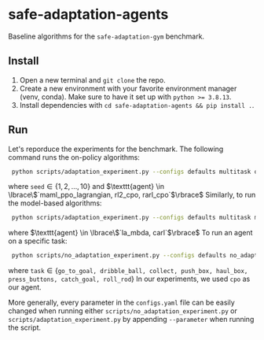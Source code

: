 # safe-adaptation-agents
Baseline algorithms for the `safe-adaptation-gym` benchmark.

## Install
1. Open a new terminal and `git clone` the repo.
2. Create a new environment with your favorite environment manager (venv, conda). Make sure to have it set up with `python >= 3.8.13`.
3. Install dependencies with `cd safe-adaptation-agents && pip install .`.

## Run
Let's reporduce the experiments for the benchmark.
The following command runs the on-policy algorithms:
```bash
 python scripts/adaptation_experiment.py --configs defaults multitask on_policy"  --agent <insert agent> --seed <insert seed>
```
where $\texttt{seed} \in \lbrace1,2, \dots, 10\rbrace$ and $\texttt{agent} \in \lbrace\$`maml_ppo_lagrangian, rl2_cpo, rarl_cpo`$\rbrace$
Similarly, to run the model-based algorithms:
```bash
 python scripts/adaptation_experiment.py --configs defaults multitask model_based"  --agent <insert agent> --seed <insert seed>
```
where $\texttt{agent} \in \lbrace\$`la_mbda, carl`$\rbrace$
To run an agent on a specific task:
```bash
 python scripts/no_adaptation_experiment.py --configs defaults no_adaptation" --agent <insert agent> --task <insert task>
```
where $\texttt{task} \in \lbrace$`go_to_goal, dribble_ball, collect, push_box, haul_box, press_buttons, catch_goal, roll_rod`$\rbrace$
In our experiments, we used `cpo` as our agent.

More generally, every parameter in the `configs.yaml` file can be easily changed when running either `scripts/no_adaptation_experiment.py` or `scripts/adaptation_experiment.py` by appending `--parameter` when running the script.





